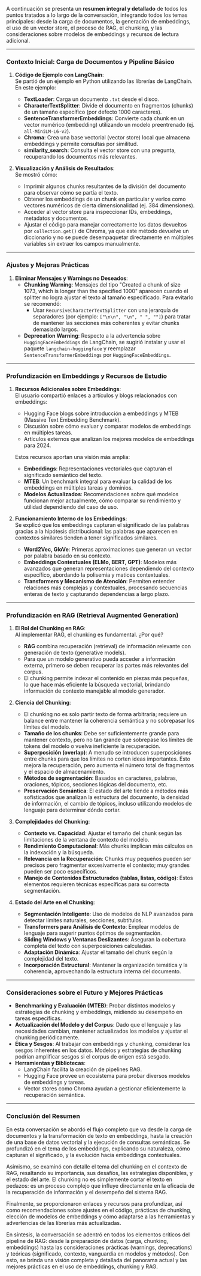 A continuación se presenta un **resumen integral y detallado** de todos los puntos tratados a lo largo de la conversación, integrando todos los temas principales: desde la carga de documentos, la generación de embeddings, el uso de un vector store, el proceso de RAG, el chunking, y las consideraciones sobre modelos de embeddings y recursos de lectura adicional.

---

### Contexto Inicial: Carga de Documentos y Pipeline Básico

1. **Código de Ejemplo con LangChain**:  
   Se partió de un ejemplo en Python utilizando las librerías de LangChain. En este ejemplo:
   - **TextLoader**: Carga un documento `.txt` desde el disco.
   - **CharacterTextSplitter**: Divide el documento en fragmentos (chunks) de un tamaño específico (por defecto 1000 caracteres).
   - **SentenceTransformerEmbeddings**: Convierte cada chunk en un vector numérico (embedding) utilizando un modelo preentrenado (ej. `all-MiniLM-L6-v2`).
   - **Chroma**: Crea una base vectorial (vector store) local que almacena embeddings y permite consultas por similitud.
   - **similarity_search**: Consulta el vector store con una pregunta, recuperando los documentos más relevantes.

2. **Visualización y Análisis de Resultados**:  
   Se mostró cómo:
   - Imprimir algunos chunks resultantes de la división del documento para observar cómo se partía el texto.
   - Obtener los embeddings de un chunk en particular y verlos como vectores numéricos de cierta dimensionalidad (ej. 384 dimensiones).
   - Acceder al vector store para inspeccionar IDs, embeddings, metadatos y documentos.
   - Ajustar el código para manejar correctamente los datos devueltos por `collection.get()` de Chroma, ya que este método devuelve un diccionario y no se puede desempaquetar directamente en múltiples variables sin extraer los campos manualmente.

---

### Ajustes y Mejoras Prácticas

1. **Eliminar Mensajes y Warnings no Deseados**:  
   - **Chunking Warning**: Mensajes del tipo "Created a chunk of size 1073, which is longer than the specified 1000" aparecen cuando el splitter no logra ajustar el texto al tamaño especificado. Para evitarlo se recomendó:
     - Usar `RecursiveCharacterTextSplitter` con una jerarquía de separadores (por ejemplo: `["\n\n", "\n", " ", ""]`) para tratar de mantener las secciones más coherentes y evitar chunks demasiado largos.
   - **Deprecation Warning**: Respecto a la advertencia sobre `HuggingFaceEmbeddings` de LangChain, se sugirió instalar y usar el paquete `langchain-huggingface` y reemplazar `SentenceTransformerEmbeddings` por `HuggingFaceEmbeddings`.

---

### Profundización en Embeddings y Recursos de Estudio

1. **Recursos Adicionales sobre Embeddings**:  
   El usuario compartió enlaces a artículos y blogs relacionados con embeddings:
   - Hugging Face blogs sobre introducción a embeddings y MTEB (Massive Text Embedding Benchmark).
   - Discusión sobre cómo evaluar y comparar modelos de embeddings en múltiples tareas.
   - Artículos externos que analizan los mejores modelos de embeddings para 2024.

   Estos recursos aportan una visión más amplia:  
   - **Embeddings**: Representaciones vectoriales que capturan el significado semántico del texto.
   - **MTEB**: Un benchmark integral para evaluar la calidad de los embeddings en múltiples tareas y dominios.
   - **Modelos Actualizados**: Recomendaciones sobre qué modelos funcionan mejor actualmente, cómo comparar su rendimiento y utilidad dependiendo del caso de uso.

2. **Funcionamiento Interno de los Embeddings**:  
   Se explicó que los embeddings capturan el significado de las palabras gracias a la hipótesis distribucional: las palabras que aparecen en contextos similares tienden a tener significados similares.  
   - **Word2Vec, GloVe**: Primeras aproximaciones que generan un vector por palabra basado en su contexto.
   - **Embeddings Contextuales (ELMo, BERT, GPT)**: Modelos más avanzados que generan representaciones dependiendo del contexto específico, abordando la polisemia y matices contextuales.
   - **Transformers y Mecanismo de Atención**: Permiten entender relaciones más complejas y contextuales, procesando secuencias enteras de texto y capturando dependencias a largo plazo.

---

### Profundización en RAG (Retrieval Augmented Generation)

1. **El Rol del Chunking en RAG**:  
   Al implementar RAG, el chunking es fundamental. ¿Por qué?
   - **RAG** combina recuperación (retrieval) de información relevante con generación de texto (generative models).
   - Para que un modelo generativo pueda acceder a información externa, primero se deben recuperar las partes más relevantes del corpus.
   - El chunking permite indexar el contenido en piezas más pequeñas, lo que hace más eficiente la búsqueda vectorial, brindando información de contexto manejable al modelo generador.

2. **Ciencia del Chunking**:  
   - El chunking no es solo partir texto de forma arbitraria; requiere un balance entre mantener la coherencia semántica y no sobrepasar los límites del modelo.
   - **Tamaño de los chunks**: Debe ser suficientemente grande para mantener contexto, pero no tan grande que sobrepase los límites de tokens del modelo o vuelva ineficiente la recuperación.
   - **Superposición (overlap)**: A menudo se introducen superposiciones entre chunks para que los límites no corten ideas importantes. Esto mejora la recuperación, pero aumenta el número total de fragmentos y el espacio de almacenamiento.
   - **Métodos de segmentación**: Basados en caracteres, palabras, oraciones, tópicos, secciones lógicas del documento, etc.
   - **Preservación Semántica**: El estado del arte tiende a métodos más sofisticados que analizan la estructura del documento, la densidad de información, el cambio de tópicos, incluso utilizando modelos de lenguaje para determinar dónde cortar.

3. **Complejidades del Chunking**:  
   - **Contexto vs. Capacidad**: Ajustar el tamaño del chunk según las limitaciones de la ventana de contexto del modelo.
   - **Rendimiento Computacional**: Más chunks implican más cálculos en la indexación y la búsqueda.
   - **Relevancia en la Recuperación**: Chunks muy pequeños pueden ser precisos pero fragmentar excesivamente el contexto; muy grandes pueden ser poco específicos.
   - **Manejo de Contenidos Estructurados (tablas, listas, código)**: Estos elementos requieren técnicas específicas para su correcta segmentación.

4. **Estado del Arte en el Chunking**:  
   - **Segmentación Inteligente**: Uso de modelos de NLP avanzados para detectar límites naturales, secciones, subtítulos.
   - **Transformers para Análisis de Contexto**: Emplear modelos de lenguaje para sugerir puntos óptimos de segmentación.
   - **Sliding Windows y Ventanas Deslizantes**: Aseguran la cobertura completa del texto con superposiciones calculadas.
   - **Adaptación Dinámica**: Ajustar el tamaño del chunk según la complejidad del texto.
   - **Incorporación Estructural**: Mantener la organización temática y la coherencia, aprovechando la estructura interna del documento.

---

### Consideraciones sobre el Futuro y Mejores Prácticas

- **Benchmarking y Evaluación (MTEB)**: Probar distintos modelos y estrategias de chunking y embeddings, midiendo su desempeño en tareas específicas.
- **Actualización del Modelo y del Corpus**: Dado que el lenguaje y las necesidades cambian, mantener actualizados los modelos y ajustar el chunking periódicamente.
- **Ética y Sesgos**: Al trabajar con embeddings y chunking, considerar los sesgos inherentes en los datos. Modelos y estrategias de chunking podrían amplificar sesgos si el corpus de origen está sesgado.
- **Herramientas y Bibliotecas**: 
  - LangChain facilita la creación de pipelines RAG.  
  - Hugging Face provee un ecosistema para probar diversos modelos de embeddings y tareas.
  - Vector stores como Chroma ayudan a gestionar eficientemente la recuperación semántica.

---

### Conclusión del Resumen

En esta conversación se abordó el flujo completo que va desde la carga de documentos y la transformación de texto en embeddings, hasta la creación de una base de datos vectorial y la ejecución de consultas semánticas. Se profundizó en el tema de los embeddings, explicando su naturaleza, cómo capturan el significado, y la evolución hacia embeddings contextuales.

Asimismo, se examinó con detalle el tema del chunking en el contexto de RAG, resaltando su importancia, sus desafíos, las estrategias disponibles, y el estado del arte. El chunking no es simplemente cortar el texto en pedazos: es un proceso complejo que influye directamente en la eficacia de la recuperación de información y el desempeño del sistema RAG.

Finalmente, se proporcionaron enlaces y recursos para profundizar, así como recomendaciones sobre ajustes en el código, prácticas de chunking, elección de modelos de embeddings y cómo adaptarse a las herramientas y advertencias de las librerías más actualizadas.

En síntesis, la conversación se adentró en todos los elementos críticos del pipeline de RAG: desde la preparación de datos (carga, chunking, embeddings) hasta las consideraciones prácticas (warnings, deprecations) y teóricas (significado, contexto, vanguardia en modelos y métodos). Con esto, se brinda una visión completa y detallada del panorama actual y las mejores prácticas en el uso de embeddings, chunking y RAG.
